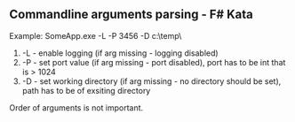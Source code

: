 Commandline arguments parsing - F# Kata
----------------------------

Example:
SomeApp.exe -L -P 3456 -D c:\temp\

1. -L - enable logging (if arg missing - logging disabled)
1. -P - set port value (if arg missing - port disabled), port has to be int that is > 1024
1. -D - set working directory (if arg missing - no directory should be set), path has to be of exsiting directory

Order of arguments is not important.